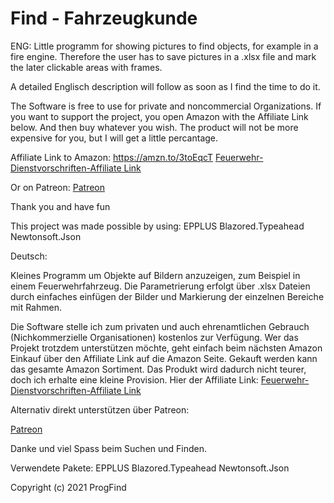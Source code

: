 # Find  -  Fahrzeugkunde
ENG:
Little programm for showing pictures to find objects, for example in a fire engine. Therefore the user has to save pictures in a .xlsx file and mark the later clickable areas with frames.

A detailed Englisch description will follow as soon as I find the time to do it.

The Software is free to use for private and noncommercial Organizations.
If you want to support the project, you open Amazon with the Affiliate Link below. And then buy whatever you wish. The product will not be more expensive for you, but I will get a little percantage.

Affiliate Link to Amazon: 
https://amzn.to/3toEqcT
<a target="_blank" href="https://amzn.to/3toEqcT">Feuerwehr-Dienstvorschriften-Affiliate Link</a>

Or on Patreon:
<a target="_blank" href="https://www.patreon.com/ProgFind">Patreon</a>

Thank you and have fun

This project was made possible by using:
EPPLUS
Blazored.Typeahead
Newtonsoft.Json

Deutsch:

Kleines Programm um Objekte auf Bildern anzuzeigen, zum Beispiel in einem Feuerwehrfahrzeug. Die Parametrierung erfolgt über .xlsx Dateien durch einfaches einfügen der Bilder und Markierung der einzelnen Bereiche mit Rahmen.

Die Software stelle ich zum privaten und auch ehrenamtlichen Gebrauch (Nichkommerzielle Organisationen) kostenlos zur Verfügung.
Wer das Projekt trotzdem unterstützen möchte, geht einfach beim nächsten Amazon Einkauf über den Affiliate Link auf die Amazon Seite. Gekauft werden kann das gesamte Amazon Sortiment. Das Produkt wird dadurch nicht teurer, doch ich erhalte eine kleine Provision.
Hier der Affiliate Link:
<a target="_blank" href="https://www.amazon.de/gp/product/3555015842/ref=as_li_tl?ie=UTF8&camp=1638&creative=6742&creativeASIN=3555015842&linkCode=as2&tag=progfind-21&linkId=f8a5da7b923587427f4bad71094882ef">Feuerwehr-Dienstvorschriften-Affiliate Link</a>

Alternativ direkt unterstützen über Patreon: </p>
<a target="_blank" href="https://www.patreon.com/ProgFind">Patreon</a>

Danke und viel Spass beim Suchen und Finden.

Verwendete Pakete:
EPPLUS
Blazored.Typeahead
Newtonsoft.Json

Copyright (c) 2021 ProgFind


